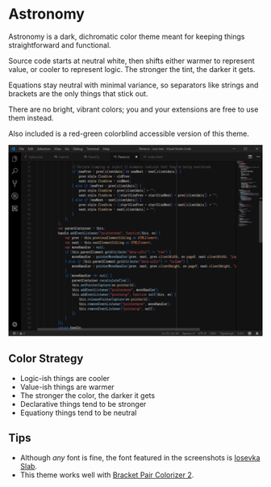 # Astronomy
Astronomy is a dark, dichromatic color theme meant for keeping things
straightforward and functional.

Source code starts at neutral white, then shifts either warmer to represent
value, or cooler to represent logic. The stronger the tint, the darker it gets.

Equations stay neutral with minimal variance, so separators like strings and
brackets are the only things that stick out.

There are no bright, vibrant colors; you and your extensions are free to use
them instead.

Also included is a red-green colorblind accessible version of this theme.

![Demonstration screenshot](images/screen1.png)

## Color Strategy
* Logic-ish things are cooler
* Value-ish things are warmer
* The stronger the color, the darker it gets
* Declarative things tend to be stronger
* Equationy things tend to be neutral

## Tips
* Although *any* font is fine, the font featured in the screenshots is [Iosevka Slab](https://github.com/be5invis/Iosevka).
* This theme works well with [Bracket Pair Colorizer 2](https://github.com/CoenraadS/Bracket-Pair-Colorizer-2).